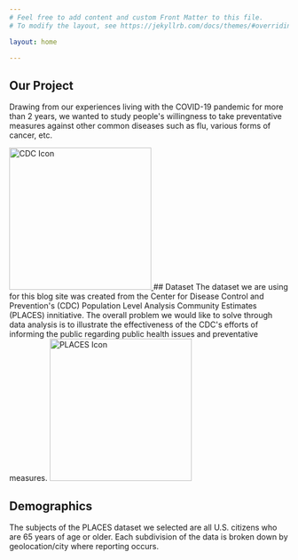 ```yaml
---
# Feel free to add content and custom Front Matter to this file.
# To modify the layout, see https://jekyllrb.com/docs/themes/#overriding-theme-defaults

layout: home

---
```

## Our Project
Drawing from our experiences living with the COVID-19 pandemic for more than 2 years, we wanted to study people's willingness to take preventative measures against
other common diseases such as flu, various forms of cancer, etc. 

<a href="https://www.cdc.gov"> 
    <img src="https://news.delta.com/sites/default/files/styles/crop_freeform/public/2020-03/cdc-logo.png?itok=ym4usQYY" alt="CDC Icon" style="width:256px;height:256px">
</a>
## Dataset
The dataset we are using for this blog site was created from the Center for Disease Control and Prevention's (CDC) Population Level Analysis Community Estimates (PLACES) innitiative. The overall problem we would like to solve through data analysis is to illustrate the effectiveness of the CDC's efforts of informing the public regarding public health issues and preventative measures.

<a href="https://www.cdc.gov/places/">
    <img src="https://www.cdc.gov/places/about/images/PLACES-logo-full-color.jpg?_=04735" alt="PLACES Icon" style="width:256px;height:256px">
</a>

## Demographics
The subjects of the PLACES dataset we selected are all U.S. citizens who are 65 years of age or older. Each subdivision of the data is broken down by geolocation/city where reporting occurs.
